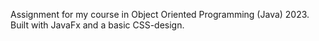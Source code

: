 Assignment for my course in Object Oriented Programming (Java) 2023.
Built with JavaFx and a basic CSS-design.
